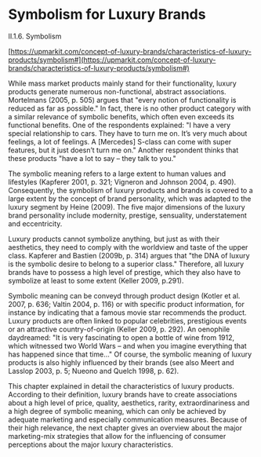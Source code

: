 Symbolism for Luxury Brands
===

II.1.6. Symbolism

[https://upmarkit.com/concept-of-luxury-brands/characteristics-of-luxury-products/symbolism#](https://upmarkit.com/concept-of-luxury-brands/characteristics-of-luxury-products/symbolism#)

While mass market products mainly stand for their functionality, luxury products generate numerous non-functional, abstract associations. Mortelmans (2005, p. 505) argues that "every notion of functionality is reduced as far as possible." In fact, there is no other product category with a similar relevance of symbolic benefits, which often even exceeds its functional benefits. One of the respondents explained: "I have a very special relationship to cars. They have to turn me on. It’s very much about feelings, a lot of feelings. A [Mercedes] S-class can come with super features, but it just doesn’t turn me on." Another respondent thinks that these products "have a lot to say – they talk to you."

The symbolic meaning refers to a large extent to human values and lifestyles (Kapferer 2001, p. 321; Vigneron and Johnson 2004, p. 490). Consequently, the symbolism of luxury products and brands is covered to a large extent by the concept of brand personality, which was adapted to the luxury segment by Heine (2009). The five major dimensions of the luxury brand personality include modernity, prestige, sensuality, understatement and eccentricity.

Luxury products cannot symbolize anything, but just as with their aesthetics, they need to comply with the worldview and taste of the upper class. Kapferer and Bastien (2009b, p. 314) argues that "the DNA of luxury is the symbolic desire to belong to a superior class." Therefore, all luxury brands have to possess a high level of prestige, which they also have to symbolize at least to some extent (Keller 2009, p.291).

Symbolic meaning can be conveyd through product design (Kotler et al. 2007, p. 636; Valtin 2004, p. 116) or with specific product information, for instance by indicating that a famous movie star recommends the product. Luxury products are often linked to popular celebrities, prestigious events or an attractive country-of-origin (Keller 2009, p. 292). An oenophile daydreamed: "It is very fascinating to open a bottle of wine from 1912, which witnessed two World Wars – and when you imagine everything that has happened since that time..." Of course, the symbolic meaning of luxury products is also highly influenced by their brands (see also Meert and Lasslop 2003, p. 5; Nueono and Quelch 1998, p. 62).

This chapter explained in detail the characteristics of luxury products. According to their definition, luxury brands have to create associations about a high level of price, quality, aesthetics, rarity, extraordinariness and a high degree of symbolic meaning, which can only be achieved by adequate marketing and especially communication measures. Because of their high relevance, the next chapter gives an overview about the major marketing-mix strategies that allow for the influencing of consumer perceptions about the major luxury characteristics.